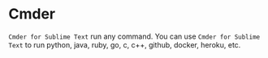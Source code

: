 # Cmder
`Cmder for Sublime Text`  run any command. You can use `Cmder for Sublime Text` to run python, java, ruby, go, c, c++, github, docker, heroku, etc.
